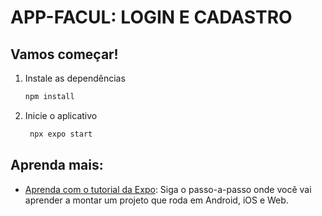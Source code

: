 # APP-FACUL: LOGIN E CADASTRO

## Vamos começar!

1. Instale as dependências

   ```bash
   npm install
   ```

2. Inicie o aplicativo

   ```bash
    npx expo start
   ```

## Aprenda mais:

- [Aprenda com o tutorial da Expo](https://docs.expo.dev/tutorial/introduction/): Siga o passo-a-passo onde você vai aprender a montar um projeto que roda em Android, iOS e Web.